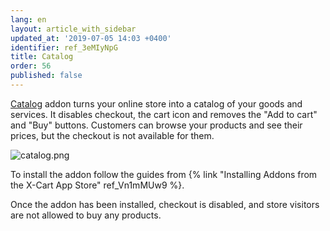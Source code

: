 ```yaml
---
lang: en
layout: article_with_sidebar
updated_at: '2019-07-05 14:03 +0400'
identifier: ref_3eMIyNpG
title: Catalog
order: 56
published: false
---
```

[Catalog](https://market.x-cart.com/addons/catalog.html "Catalog") addon turns your online store into a catalog of your goods and services. It disables checkout, the cart icon and removes the "Add to cart" and "Buy" buttons. Customers can browse your products and see their prices, but the checkout is not available for them.

![catalog.png]({{site.baseurl}}/attachments/ref_3eMIyNpG/catalog.png)

To install the addon follow the guides from {% link "Installing Addons from the X-Cart App Store" ref_Vn1mMUw9 %}.

Once the addon has been installed, checkout is disabled, and store visitors are not allowed to buy any products.
